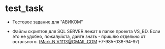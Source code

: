 # test_task
 - Тестовое задание для "АВИКОМ"
 
 - Файлы скриптов для SQL SERVER лежат в папке проекта VS_BD.
 Если это не удобно, пожалуйста, дайте знать - пришлю отдельно от остального.
 (Mark.N.V.1113@GMAIL.COM +7-985-038-94-97)
 
